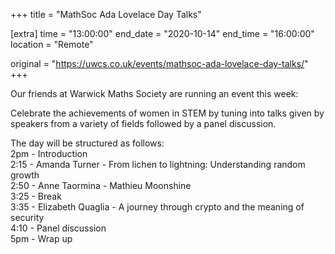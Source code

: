 +++
title = "MathSoc Ada Lovelace Day Talks"

[extra]
time = "13:00:00"
end_date = "2020-10-14"
end_time = "16:00:00"
location = "Remote"

original = "https://uwcs.co.uk/events/mathsoc-ada-lovelace-day-talks/"    
+++

Our friends at Warwick Maths Society are running an event this week:

Celebrate the achievements of women in STEM by tuning into talks given by speakers from a variety of fields followed by a panel discussion.

The day will be structured as follows:  
2pm - Introduction  
2:15 - Amanda Turner - From lichen to lightning: Understanding random growth  
2:50 - Anne Taormina - Mathieu Moonshine  
3:25 - Break  
3:35 - Elizabeth Quaglia - A journey through crypto and the meaning of security  
4:10 - Panel discussion  
5pm - Wrap up

